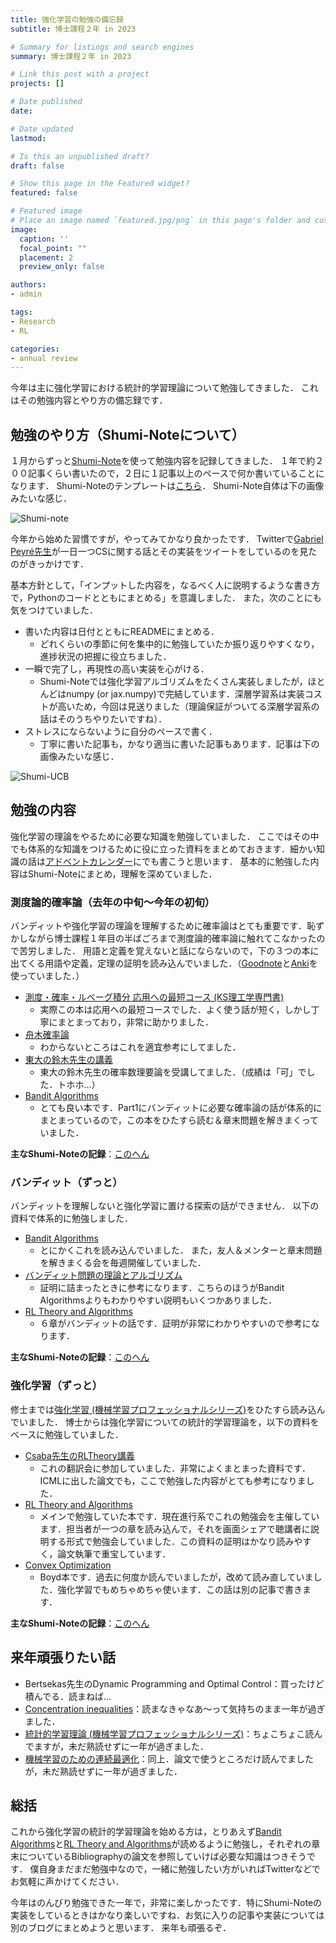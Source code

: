 ```yaml
---
title: 強化学習の勉強の備忘録
subtitle: 博士課程２年 in 2023

# Summary for listings and search engines
summary: 博士課程２年 in 2023

# Link this post with a project
projects: []

# Date published
date: 

# Date updated
lastmod: 

# Is this an unpublished draft?
draft: false

# Show this page in the Featured widget?
featured: false

# Featured image
# Place an image named `featured.jpg/png` in this page's folder and customize its options here.
image:
  caption: ''
  focal_point: ""
  placement: 2
  preview_only: false

authors:
- admin

tags:
- Research
- RL

categories:
- annual review
---
```


今年は主に強化学習における統計的学習理論について勉強してきました．
これはその勉強内容とやり方の備忘録です．

## 勉強のやり方（Shumi-Noteについて）

１月からずっと[Shumi-Note](https://github.com/syuntoku14/Shumi-Note)を使って勉強内容を記録してきました．
１年で約２００記事くらい書いたので，２日に１記事以上のペースで何か書いていることになります．
Shumi-Noteのテンプレートは[こちら](https://github.com/syuntoku14/Shumi-Note-Template)．
Shumi-Note自体は下の画像みたいな感じ．

![Shumi-note](Shumi-note.png)

今年から始めた習慣ですが，やってみてかなり良かったです．
Twitterで[Gabriel Peyré先生](https://x.com/gabrielpeyre?s=20)が一日一つCSに関する話とその実装をツイートをしているのを見たのがきっかけです．

基本方針として，「インプットした内容を，なるべく人に説明するような書き方で，Pythonのコードとともにまとめる」を意識しました．
また，次のことにも気をつけていました．

* 書いた内容は日付とともにREADMEにまとめる．
  * どれくらいの季節に何を集中的に勉強していたか振り返りやすくなり，進捗状況の把握に役立ちました．
* 一瞬で完了し，再現性の高い実装を心がける．
  * Shumi-Noteでは強化学習アルゴリズムをたくさん実装しましたが，ほとんどはnumpy (or jax.numpy)で完結しています．深層学習系は実装コストが高いため，今回は見送りました（理論保証がついてる深層学習系の話はそのうちやりたいですね）．
* ストレスにならないように自分のペースで書く．
  * 丁寧に書いた記事も，かなり適当に書いた記事もあります．記事は下の画像みたいな感じ．

![Shumi-UCB](Shumi-UCB.png)

## 勉強の内容

強化学習の理論をやるために必要な知識を勉強していました．
ここではその中でも体系的な知識をつけるために役に立った資料をまとめておきます．細かい知識の話は[アドベントカレンダー](https://qiita.com/advent-calendar/2023/rl-theory)にでも書こうと思います．
基本的に勉強した内容はShumi-Noteにまとめ，理解を深めていました．

### 測度論的確率論（去年の中旬〜今年の初旬）

バンディットや強化学習の理論を理解するために確率論はとても重要です．恥ずかしながら博士課程１年目の半ばごろまで測度論的確率論に触れてこなかったので苦労しました．
用語と定義を覚えないと話にならないので，下の３つの本に出てくる用語や定義，定理の証明を読み込んでいました．（[Goodnote](https://www.goodnotes.com/)と[Anki](https://apps.ankiweb.net/)を使っていました．）

* [測度・確率・ルベーグ積分 応用への最短コース (KS理工学専門書)](https://amzn.asia/d/1KMEEDC)
  * 実際この本は応用への最短コースでした．よく使う話が短く，しかし丁寧にまとまっており，非常に助かりました．
* [舟木確率論](https://amzn.asia/d/1mgAy7o)
  * わからないところはこれを適宜参考にしてました．
* [東大の鈴木先生の講義](http://ibis.t.u-tokyo.ac.jp/suzuki/lecture/2022/index.html)
  * 東大の鈴木先生の確率数理要論を受講してました．（成績は「可」でした．トホホ…）
* [Bandit Algorithms](https://tor-lattimore.com/downloads/book/book.pdf)
  * とても良い本です．Part1にバンディットに必要な確率論の話が体系的にまとまっているので，この本をひたすら読む＆章末問題を解きまくっていました．

**主なShumi-Noteの記録**：[このへん](https://github.com/syuntoku14/Shumi-Note/tree/main#%E7%A2%BA%E7%8E%87%E8%AB%96%E5%85%A5%E9%96%80)


### バンディット（ずっと）

バンディットを理解しないと強化学習に置ける探索の話ができません．
以下の資料で体系的に勉強しました．

* [Bandit Algorithms](https://tor-lattimore.com/downloads/book/book.pdf)
  * とにかくこれを読み込んでいました．
また，友人＆メンターと章末問題を解きまくる会を毎週開催していました．
* [バンディット問題の理論とアルゴリズム](https://amzn.asia/d/fBxP4Vb)
  * 証明に詰まったときに参考になります．こちらのほうがBandit Algorithmsよりもわかりやすい説明もいくつかありました．
* [RL Theory and Algorithms](https://rltheorybook.github.io/)
  * ６章がバンディットの話です．証明が非常にわかりやすいので参考になります．

**主なShumi-Noteの記録**：[このへん](https://github.com/syuntoku14/Shumi-Note/tree/main#%E9%80%90%E6%AC%A1%E6%84%8F%E6%80%9D%E6%B1%BA%E5%AE%9A%E5%95%8F%E9%A1%8C)


### 強化学習（ずっと）

修士までは[強化学習 (機械学習プロフェッショナルシリーズ)](https://amzn.asia/d/91JDd35)をひたすら読み込んでいました．
博士からは強化学習についての統計的学習理論を，以下の資料をベースに勉強していました．

* [Csaba先生のRLTheory講義](https://rltheory.github.io/)
  * これの翻訳会に参加していました．非常によくまとまった資料です．ICMLに出した論文でも，ここで勉強した内容がとても参考になりました．
* [RL Theory and Algorithms](https://rltheorybook.github.io/)
  * メインで勉強していた本です．現在進行系でこれの勉強会を主催しています．担当者が一つの章を読み込んで，それを画面シェアで聴講者に説明する形式で勉強会していました．この資料の証明はかなり読みやすく，論文執筆で重宝しています．
* [Convex Optimization](https://web.stanford.edu/~boyd/cvxbook/bv_cvxbook.pdf)
  * Boyd本です．過去に何度か読んでいましたが，改めて読み直していました．強化学習でもめちゃめちゃ使います．この話は別の記事で書きます．

**主なShumi-Noteの記録**：[このへん](https://github.com/syuntoku14/Shumi-Note/tree/main#%E9%80%90%E6%AC%A1%E6%84%8F%E6%80%9D%E6%B1%BA%E5%AE%9A%E5%95%8F%E9%A1%8C)


## 来年頑張りたい話

* Bertsekas先生のDynamic Programming and Optimal Control：買ったけど積んでる．読まねば...
* [Concentration inequalities](https://www.hse.ru/data/2016/11/24/1113029206/Concentration%20inequalities.pdf)：読まなきゃなあ〜って気持ちのまま一年が過ぎました．
* [統計的学習理論 (機械学習プロフェッショナルシリーズ)](https://amzn.asia/d/4NckyPM)：ちょこちょこ読んでますが，未だ熟読せずに一年が過ぎました．
* [機械学習のための連続最適化](https://amzn.asia/d/60AVg26)：同上．論文で使うところだけ読んでましたが，未だ熟読せずに一年が過ぎました．


## 総括

これから強化学習の統計的学習理論を始める方は，とりあえず[Bandit Algorithms](https://tor-lattimore.com/downloads/book/book.pdf)と[RL Theory and Algorithms](https://rltheorybook.github.io/)が読めるように勉強し，それぞれの章末についているBibliographyの論文を参照していけば必要な知識はつきそうです．
僕自身まだまだ勉強中なので，一緒に勉強したい方がいればTwitterなどでお気軽に声かけてください．

今年はのんびり勉強できた一年で，非常に楽しかったです．特にShumi-Noteの実装をしているときはかなり楽しいですね．お気に入りの記事や実装については別のブログにまとめようと思います．
来年も頑張るぞ．